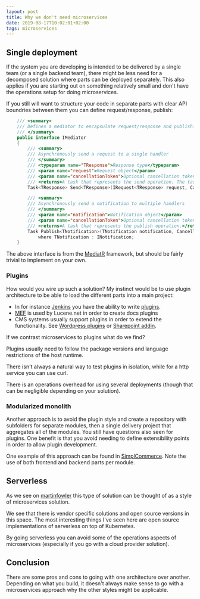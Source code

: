 ```yaml
---
layout: post
title: Why we don't need microservices
date: 2019-08-17T10:02:01+02:00
tags: microservices
---
```


## Single deployment

If the system you are developing is intended to be delivered by a single team (or a single backend team), there might be less need for a decomposed solution where parts can be deployed separately. This also applies if you are starting out on something relatively small and don't have the operations setup for doing microservices.

If you still will want to structure your code in separate parts with clear API boundries between them you can define request/response, publish:

```c#
    /// <summary>
    /// Defines a mediator to encapsulate request/response and publishing interaction patterns
    /// </summary>
    public interface IMediator
    {
        /// <summary>
        /// Asynchronously send a request to a single handler
        /// </summary>
        /// <typeparam name="TResponse">Response type</typeparam>
        /// <param name="request">Request object</param>
        /// <param name="cancellationToken">Optional cancellation token</param>
        /// <returns>A task that represents the send operation. The task result contains the handler response</returns>
        Task<TResponse> Send<TResponse>(IRequest<TResponse> request, CancellationToken cancellationToken = default);

        /// <summary>
        /// Asynchronously send a notification to multiple handlers
        /// </summary>
        /// <param name="notification">Notification object</param>
        /// <param name="cancellationToken">Optional cancellation token</param>
        /// <returns>A task that represents the publish operation.</returns>
        Task Publish<TNotification>(TNotification notification, CancellationToken cancellationToken = default)
            where TNotification : INotification;
    }
```

The above interface is from the [MediatR](https://github.com/jbogard/MediatR) framework, but should be fairly trivial to implement on your own.

### Plugins

How would you wire up such a solution? My instinct would be to use plugin architecture to be able to load the different parts into a main project:

- In for instance [Jenkins](https://jenkins.io/) you have the ability to write [plugins](https://wiki.jenkins.io/display/JENKINS/Plugin+tutorial).
- [MEF](https://docs.microsoft.com/en-us/dotnet/framework/mef/) is used by Lucene.net in order to create docs plugins
- CMS systems usually support plugins in order to extend the functionality. See [Wordpress plugins](https://wordpress.org/plugins/) or [Sharepoint addin](https://docs.microsoft.com/en-us/sharepoint/dev/sp-add-ins/sharepoint-add-ins).

If we contrast microservices to plugins what do we find?

Plugins usually need to follow the package versions and language restrictions of the host runtime.

There isn't always a natural way to test plugins in isolation, while for a http service you can use curl.

There is an operations overhead for using several deployments (though that can be negligible depending on your solution).

### Modularized monolith

Another approach is to avoid the plugin style and create a repository with subfolders for separate modules, then a single delivery project that aggregates all of the modules. You still have questions also seen for plugins. One benefit is that you avoid needing to define extensibility points in order to allow plugin development.

One example of this approach can be found in [SimplCommerce](https://github.com/simplcommerce/SimplCommerce). Note the use of both frontend and backend parts per module.

## Serverless

As we see on [martinfowler](https://martinfowler.com/articles/serverless.html) this type of solution can be thought of as a style of microservices solution.

We see that there is vendor specific solutions and open source versions in this space. The most interesting things I've seen here are open source implementations of serverless on top of Kubernetes.

By going serverless you can avoid some of the operations aspects of microservices (especially if you go with a cloud provider solution).

## Conclusion

There are some pros and cons to going with one architecture over another. Depending on what you build, it doesn't always make sense to go with a microservices approach why the other styles might be applicable.
